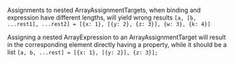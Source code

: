 Assignments to nested ArrayAssignmentTargets, when binding and expression have different lengths, will yield wrong results 
`[a, [b, ...rest1], ...rest2] = [{x: 1}, [{y: 2}, {z: 3}], {w: 3}, {k: 4}]`

Assigning a nested ArrayExpression to an ArrayAssignmentTarget will result in the corresponding element directly having a property, while it should be a list
`[a, b, ...rest] = [{x: 1}, [{y: 2}], {z: 3}];`